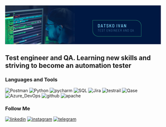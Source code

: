 ![Header](https://github.com/IvanDats/ivandats/blob/main/assets/Datsko%20Ivan.png)

## Test engineer and QA. Learning new skills and striving to become an automation tester

### Languages and Tools
![Postman](https://img.shields.io/badge/-Postman-001842?style=for-the-badge&logo=postman)
![Python](https://img.shields.io/badge/-Python-001842?style=for-the-badge&logo=python)
![pycharm](https://img.shields.io/badge/-pycharm-001842?style=for-the-badge&logo=pycharm)
![SQL](https://img.shields.io/badge/-SQL-001842?style=for-the-badge&logo=mysql)
![Jira](https://img.shields.io/badge/-Jira-001842?style=for-the-badge&logo=jira)
![testrail](https://img.shields.io/badge/-testrail-001842?style=for-the-badge&logo=testrail)
![Qase](https://img.shields.io/badge/-Qase-001842?style=for-the-badge&logo=qase)
![Azure_DevOps](https://img.shields.io/badge/-Azure_Devops-001842?style=for-the-badge)
![github](https://img.shields.io/badge/-github-001842?style=for-the-badge&logo=github)
![apache](https://img.shields.io/badge/-apache-001842?style=for-the-badge&logo=apache)

### Follow Me
[![linkedin](https://img.shields.io/badge/-linkedin-001842?style=for-the-badge&logo=linkedin)](https://www.linkedin.com/in/datskoivan)
[![instagram](https://img.shields.io/badge/-instagram-001842?style=for-the-badge&logo=instagram)](https://www.instagram.com/datskoiv/)
[![telegram](https://img.shields.io/badge/-telegram-001842?style=for-the-badge&logo=telegram)](https://t.me/Ivan_Datsko)